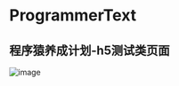 # ProgrammerText
## 程序猿养成计划-h5测试类页面
![image](http://wx2.sinaimg.cn/mw690/a73bc6a1ly1fk1i7i8jrbj2068068a9y.jpg)
